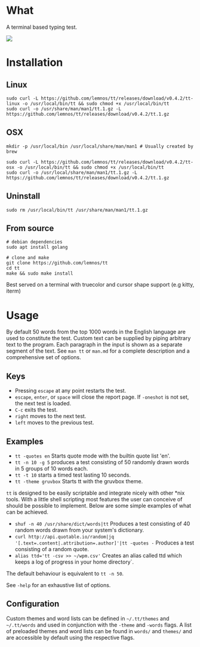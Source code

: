 # What

A terminal based typing test.

![](demo.gif)

# Installation

## Linux

```
sudo curl -L https://github.com/lemnos/tt/releases/download/v0.4.2/tt-linux -o /usr/local/bin/tt && sudo chmod +x /usr/local/bin/tt
sudo curl -o /usr/share/man/man1/tt.1.gz -L https://github.com/lemnos/tt/releases/download/v0.4.2/tt.1.gz
```

## OSX

```
mkdir -p /usr/local/bin /usr/local/share/man/man1 # Usually created by brew

sudo curl -L https://github.com/lemnos/tt/releases/download/v0.4.2/tt-osx -o /usr/local/bin/tt && sudo chmod +x /usr/local/bin/tt
sudo curl -o /usr/local/share/man/man1/tt.1.gz -L https://github.com/lemnos/tt/releases/download/v0.4.2/tt.1.gz
```

## Uninstall

```
sudo rm /usr/local/bin/tt /usr/share/man/man1/tt.1.gz
```

## From source

```
# debian dependencies
sudo apt install golang

# clone and make
git clone https://github.com/lemnos/tt
cd tt
make && sudo make install
```

Best served on a terminal with truecolor and cursor shape support (e.g kitty, iterm)

# Usage

By default 50 words from the top 1000 words in the English language are used to
constitute the test. Custom text can be supplied by piping arbitrary text to the
program. Each paragraph in the input is shown as a separate segment of the text.
See `man tt` or `man.md` for a complete description and a comprehensive set of
options.

## Keys

- Pressing `escape` at any point restarts the test.
- `escape`, `enter`, or `space` will close the report page. If `-oneshot` is not set, the next test is loaded.
- `C-c` exits the test.
- `right` moves to the next test.
- `left` moves to the previous test.

## Examples

 - `tt -quotes en` Starts quote mode with the builtin quote list 'en'.
 - `tt -n 10 -g 5` produces a test consisting of 50 randomly drawn words in 5 groups of 10 words each.
 - `tt -t 10` starts a timed test lasting 10 seconds.
 - `tt -theme gruvbox` Starts tt with the gruvbox theme.

`tt` is designed to be easily scriptable and integrate nicely with
other *nix tools. With a little shell scripting most features the user can
conceive of should be possible to implement. Below are some simple examples of
what can be achieved.

 - `shuf -n 40 /usr/share/dict/words|tt`  Produces a test consisting of 40 random words drawn from your system's dictionary.
 - `curl http://api.quotable.io/random|jq '[.text=.content|.attribution=.author]'|tt -quotes -` Produces a test consisting of a random quote.
 - `alias ttd='tt -csv >> ~/wpm.csv'` Creates an alias called ttd which keeps a log of progress in your home directory`.

The default behaviour is equivalent to `tt -n 50`.

See `-help` for an exhaustive list of options.

## Configuration

Custom themes and word lists can be defined in `~/.tt/themes` and `~/.tt/words`
and used in conjunction with the `-theme` and `-words` flags. A list of
preloaded themes and word lists can be found in `words/` and `themes/` and are
accessible by default using the respective flags.
